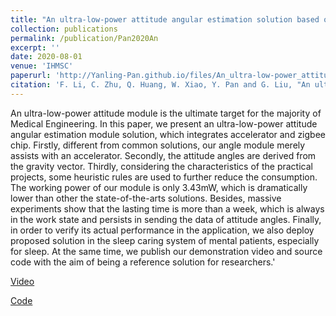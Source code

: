 ```yaml
---
title: "An ultra-low-power attitude angular estimation solution based on a single accelerator"
collection: publications
permalink: /publication/Pan2020An
excerpt: ''
date: 2020-08-01
venue: 'IHMSC'
paperurl: 'http://Yanling-Pan.github.io/files/An_ultra-low-power_attitude_angular_estimation_solution_based_on_a_single_accelerator.pdf'
citation: 'F. Li, C. Zhu, Q. Huang, W. Xiao, Y. Pan and G. Liu, "An ultra-low-power attitude angular estimation solution based on a single accelerator," 2020 12th International Conference on Intelligent Human-Machine Systems and Cybernetics (IHMSC), 2020, pp. 269-272, doi: 10.1109/IHMSC49165.2020.00067.'
---
```

An ultra-low-power attitude module is the ultimate target for the majority of Medical Engineering. In this paper, we present an ultra-low-power attitude angular estimation module solution, which integrates accelerator and zigbee chip. Firstly, different from common solutions, our angle module merely assists with an accelerator. Secondly, the attitude angles are derived from the gravity vector. Thirdly, considering the characteristics of the practical projects, some heuristic rules are used to further reduce the consumption. The working power of our module is only 3.43mW, which is dramatically lower than other the state-of-the-arts solutions. Besides, massive experiments show that the lasting time is more than a week, which is always in the work state and persists in sending the data of attitude angles. Finally, in order to verify its actual performance in the application, we also deploy proposed solution in the sleep caring system of mental patients, especially for sleep. At the same time, we publish our demonstration video and source code with the aim of being a reference solution for researchers.'

[Video](https://youtu.be/hgfoW1TdI8oSource)

[Code](https://github.com/ZhuChaozheng/person_pose_estimator)